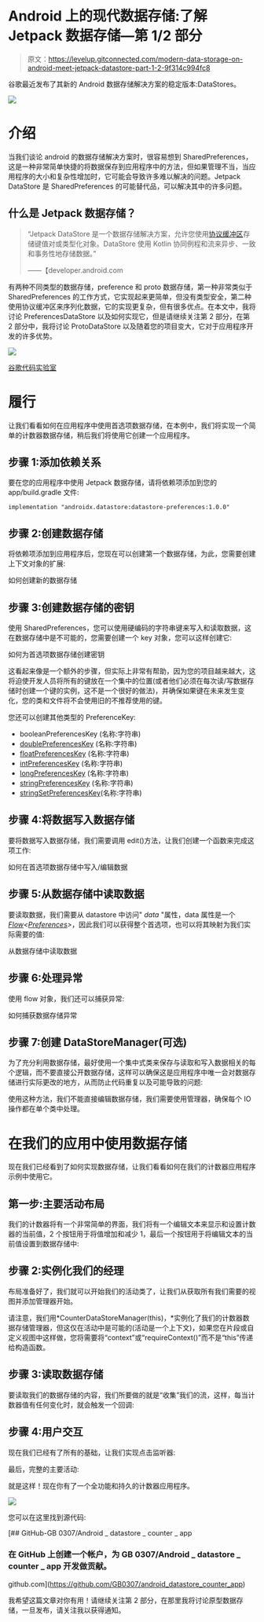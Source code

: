# Android 上的现代数据存储:了解 Jetpack 数据存储—第 1/2 部分

> 原文：<https://levelup.gitconnected.com/modern-data-storage-on-android-meet-jetpack-datastore-part-1-2-9f314c994fc8>

谷歌最近发布了其新的 Android 数据存储解决方案的稳定版本:DataStores。

![](img/c53216fe01b14eba0712b9d03292bf3f.png)

# 介绍

当我们谈论 android 的数据存储解决方案时，很容易想到 SharedPreferences，这是一种非常简单快捷的将数据保存到应用程序中的方法，但如果管理不当，当应用程序的大小和复杂性增加时，它可能会导致许多难以解决的问题。Jetpack DataStore 是 SharedPreferences 的可能替代品，可以解决其中的许多问题。

## 什么是 Jetpack 数据存储？

> “Jetpack DataStore 是一个数据存储解决方案，允许您使用[协议缓冲区](https://developers.google.com/protocol-buffers)存储键值对或类型化对象。DataStore 使用 Kotlin 协同例程和流来异步、一致和事务性地存储数据。”
> 
> ——【developer.android.com 

有两种不同类型的数据存储，preference 和 proto 数据存储，第一种非常类似于 SharedPreferences 的工作方式，它实现起来更简单，但没有类型安全，第二种使用协议缓冲区来序列化数据，它的实现更复杂，但有很多优点。在本文中，我将讨论 PreferencesDataStore 以及如何实现它，但是请继续关注第 2 部分，在第 2 部分中，我将讨论 ProtoDataStore 以及随着您的项目变大，它对于应用程序开发的许多优势。

![](img/e0069c9a96a76c7bd1bfb8ef2f67eec4.png)

[谷歌代码实验室](https://developer.android.com/codelabs/android-preferences-datastore#3)

# 履行

让我们看看如何在应用程序中使用首选项数据存储，在本例中，我们将实现一个简单的计数器数据存储，稍后我们将使用它创建一个应用程序。

## 步骤 1:添加依赖关系

要在您的应用程序中使用 Jetpack 数据存储，请将依赖项添加到您的 app/build.gradle 文件:

```
implementation "androidx.datastore:datastore-preferences:1.0.0"
```

## 步骤 2:创建数据存储

将依赖项添加到应用程序后，您现在可以创建第一个数据存储，为此，您需要创建上下文对象的扩展:

如何创建新的数据存储

## 步骤 3:创建数据存储的密钥

使用 SharedPreferences，您可以使用硬编码的字符串键来写入和读取数据，这在数据存储中是不可能的，您需要创建一个 key 对象，您可以这样创建它:

如何为首选项数据存储创建密钥

这看起来像是一个额外的步骤，但实际上非常有帮助，因为您的项目越来越大，这将迫使开发人员将所有的键放在一个集中的位置(或者他们必须在每次读/写数据存储时创建一个键的实例，这不是一个很好的做法)，并确保如果键在未来发生变化，您的类和文件将不会使用旧的不推荐使用的键。

您还可以创建其他类型的 PreferenceKey:

*   booleanPreferencesKey (名称:字符串)
*   [doublePreferencesKey](https://developer.android.com/reference/kotlin/androidx/datastore/preferences/core/package-summary#doublePreferencesKey(kotlin.String)) (名称:字符串)
*   [floatPreferencesKey](https://developer.android.com/reference/kotlin/androidx/datastore/preferences/core/package-summary#floatPreferencesKey(kotlin.String)) (名称:字符串)
*   [intPreferencesKey](https://developer.android.com/reference/kotlin/androidx/datastore/preferences/core/package-summary#intPreferencesKey(kotlin.String)) (名称:字符串)
*   [longPreferencesKey](https://developer.android.com/reference/kotlin/androidx/datastore/preferences/core/package-summary#longPreferencesKey(kotlin.String)) (名称:字符串)
*   [stringPreferencesKey](https://developer.android.com/reference/kotlin/androidx/datastore/preferences/core/package-summary#stringPreferencesKey(kotlin.String)) (名称:字符串)
*   [stringSetPreferencesKey](https://developer.android.com/reference/kotlin/androidx/datastore/preferences/core/package-summary#stringSetPreferencesKey(kotlin.String))(名称:字符串)

## 步骤 4:将数据写入数据存储

要将数据写入数据存储，我们需要调用 edit()方法，让我们创建一个函数来完成这项工作:

如何在首选项数据存储中写入/编辑数据

## 步骤 5:从数据存储中读取数据

要读取数据，我们需要从 datastore 中访问" *data* "属性，data 属性是一个[*Flow*](https://developer.android.com/kotlin/flow)*<*[*Preferences*](https://developer.android.com/reference/kotlin/androidx/datastore/preferences/core/Preferences)*>*，因此我们可以获得整个首选项，也可以将其映射为我们实际需要的值:

从数据存储中读取数据

## 步骤 6:处理异常

使用 flow 对象，我们还可以捕获异常:

如何捕获数据存储异常

## 步骤 7:创建 DataStoreManager(可选)

为了充分利用数据存储，最好使用一个集中式类来保存与读取和写入数据相关的每个逻辑，而不要直接公开数据存储，这样可以确保这是应用程序中唯一会对数据存储进行实际更改的地方，从而防止代码重复以及可能导致的问题:

使用这种方法，我们不能直接编辑数据存储，我们需要使用管理器，确保每个 IO 操作都在单个类中处理。

# 在我们的应用中使用数据存储

现在我们已经看到了如何实现数据存储，让我们看看如何在我们的计数器应用程序示例中使用它。

## 第一步:主要活动布局

我们的计数器将有一个非常简单的界面，我们将有一个编辑文本来显示和设置计数器的当前值，2 个按钮用于将值增加和减少 1，最后一个按钮用于将编辑文本的当前值设置到数据存储中:

## 步骤 2:实例化我们的经理

布局准备好了，我们就可以开始我们的活动类了，让我们从获取所有我们需要的视图并添加管理器开始。

请注意，我们用*CounterDataStoreManager(this)，*实例化了我们的计数器数据存储管理器，但这仅在活动中是可能的(活动是一个上下文)，如果您在片段或自定义视图中这样做，您将需要将“context”或“requireContext()”而不是“this”传递给构造函数。

## 步骤 3:读取数据存储

要读取我们的数据存储的内容，我们所要做的就是“收集”我们的流，这样，每当计数器值有任何变化时，就会触发一个回调:

## 步骤 4:用户交互

现在我们已经有了所有的基础，让我们实现点击监听器:

最后，完整的主要活动:

就是这样！现在你有了一个全功能和持久的计数器应用程序。

![](img/27d0c45f303d6968b118199e8a92738b.png)

您可以在这里找到源代码:

[](https://github.com/GB0307/android_datastore_counter_app) [## GitHub-GB 0307/Android _ datastore _ counter _ app

### 在 GitHub 上创建一个帐户，为 GB 0307/Android _ datastore _ counter _ app 开发做贡献。

github.com](https://github.com/GB0307/android_datastore_counter_app) 

我希望这篇文章对你有用！请继续关注第 2 部分，在那里我将讨论原型数据存储，一旦发布，请关注我以获得通知。